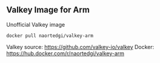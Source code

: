 ## Valkey Image for Arm 

Unofficial Valkey image

``` docker pull naortedgi/valkey-arm ```

Valkey source: https://github.com/valkey-io/valkey
Docker: https://hub.docker.com/r/naortedgi/valkey-arm
